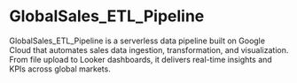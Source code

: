 # GlobalSales_ETL_Pipeline
GlobalSales_ETL_Pipeline is a serverless data pipeline built on Google Cloud that automates sales data ingestion, transformation, and visualization. From file upload to Looker dashboards, it delivers real-time insights and KPIs across global markets.
